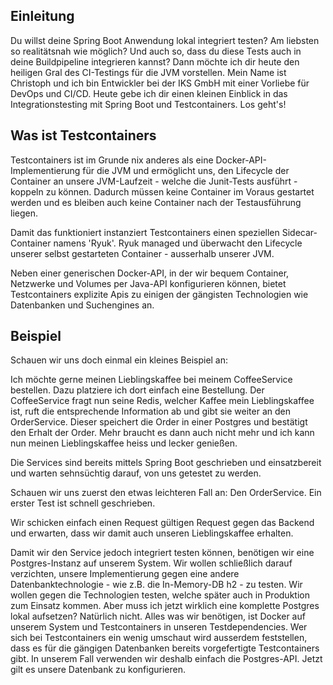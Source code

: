 ## Einleitung
Du willst deine Spring Boot Anwendung lokal integriert testen?
Am liebsten so realitätsnah wie möglich?
Und auch so, dass du diese Tests auch in deine Buildpipeline integrieren kannst?
Dann möchte ich dir heute den heiligen Gral des CI-Testings für die JVM vorstellen. 
Mein Name ist Christoph und ich bin Entwickler bei der IKS GmbH mit einer Vorliebe für DevOps und CI/CD. 
Heute gebe ich dir einen kleinen Einblick in das Integrationstesting mit Spring Boot und Testcontainers.
Los geht's!


## Was ist Testcontainers
Testcontainers ist im Grunde nix anderes als eine Docker-API-Implementierung für die JVM und ermöglicht uns, den Lifecycle der Container an unsere JVM-Laufzeit - welche die Junit-Tests ausführt - koppeln zu können. Dadurch müssen keine Container im Voraus gestartet werden und es bleiben auch keine Container nach der Testausführung liegen. 

Damit das funktioniert instanziert Testcontainers einen speziellen Sidecar-Container namens 'Ryuk'. 
Ryuk managed und überwacht den Lifecycle unserer selbst gestarteten Container - ausserhalb unserer JVM. 

Neben einer generischen Docker-API, in der wir bequem Container, Netzwerke und Volumes per Java-API konfigurieren können, bietet Testcontainers explizite Apis zu einigen der gängisten Technologien wie Datenbanken und Suchengines an.

## Beispiel
Schauen wir uns doch einmal ein kleines Beispiel an:

Ich möchte gerne meinen Lieblingskaffee bei meinem CoffeeService bestellen. Dazu platziere ich dort einfach eine Bestellung.
Der CoffeeService fragt nun seine Redis, welcher Kaffee mein Lieblingskaffee ist, ruft die entsprechende Information ab und gibt sie weiter an den OrderService. Dieser speichert die Order in einer Postgres und bestätigt den Erhalt der Order. Mehr braucht es dann auch nicht mehr und ich kann nun meinen Lieblingskaffee heiss und lecker genießen.

Die Services sind bereits mittels Spring Boot geschrieben und einsatzbereit und warten sehnsüchtig darauf, von uns getestet zu werden.

Schauen wir uns zuerst den etwas leichteren Fall an: Den OrderService. Ein erster Test ist schnell geschrieben. 

Wir schicken einfach einen Request gültigen Request gegen das Backend und erwarten, dass wir damit auch unseren Lieblingskaffee erhalten. 

Damit wir den Service jedoch integriert testen können, benötigen wir eine Postgres-Instanz auf unserem System. Wir wollen schließlich darauf verzichten, unsere Implementierung gegen eine andere Datenbanktechnologie - wie z.B. die In-Memory-DB h2 - zu testen. Wir wollen gegen die Technologien testen, welche später auch in Produktion zum Einsatz kommen. Aber muss ich jetzt wirklich eine komplette Postgres lokal aufsetzen? Natürlich nicht. Alles was wir benötigen, ist Docker auf unserem System und Testcontainers in unseren Testdependencies. Wer sich bei Testcontainers ein wenig umschaut wird ausserdem feststellen, dass es für die gängigen Datenbanken bereits vorgefertigte Testcontainers gibt. In unserem Fall verwenden wir deshalb einfach die Postgres-API. Jetzt gilt es unsere Datenbank zu konfigurieren.





